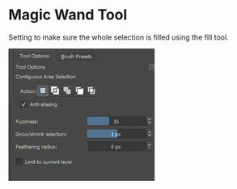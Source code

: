 # Magic Wand Tool

Setting to make sure the whole selection is filled using the fill tool.

![](../.gitbook/assets/image%20%28115%29.png)

